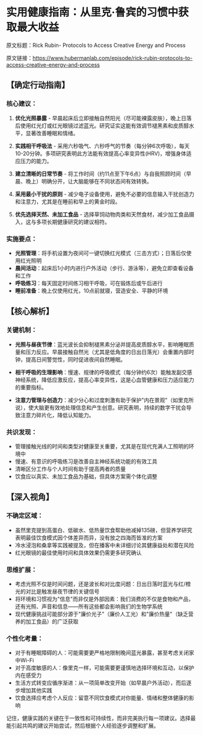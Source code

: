 # 实用健康指南：从里克·鲁宾的习惯中获取最大收益

原文标题：Rick Rubin- Protocols to Access Creative Energy and Process

原文链接：https://www.hubermanlab.com/episode/rick-rubin-protocols-to-access-creative-energy-and-process

<YouTube videoId="GpgqXCkRO-w" />

## 【确定行动指南】

### 核心建议：
1. **优化光照暴露** - 早晨起床后立即接触自然阳光（尽可能裸露皮肤），晚上日落后使用红光灯或红光眼镜过滤蓝光。研究证实这能有效调节褪黑素和皮质醇水平，显著改善睡眠和情绪。

2. **实践相干呼吸法** - 采用六秒吸气、六秒呼气的节奏（每分钟6次呼吸），每天10-20分钟。多项研究表明此方法能有效提高心率变异性(HRV)，增强身体适应压力的能力。

3. **建立清晰的日常节奏** - 将工作时间（约11点至下午6点）与自我照顾时间（早晨、晚上）明确分开，让大脑能够在不同状态间有效转换。

4. **采用最小干扰的原则** - 减少电子设备使用，避免不必要的信息输入干扰创造力和注意力，尤其是在睡前和早上的黄金时段。

5. **优先选择天然、未加工食品** - 选择草饲动物肉类和天然食材，减少加工食品摄入，这与多项长期健康研究的建议相符。

### 实施要点：
- **光照管理**：将手机设置为夜间可一键切换红光模式（三击方式）；日落后仅使用红光照明
- **晨间活动**：起床后1小时内进行户外活动（步行、游泳等），避免立即查看设备和工作
- **呼吸练习**：每天固定时间练习相干呼吸，可在锻炼后或午后进行
- **睡前准备**：晚上仅使用红光，10点前就寝，营造安全、平静的环境

## 【核心解析】

### 关键机制：
- **光照与昼夜节律**：蓝光波长会抑制褪黑素分泌并提高皮质醇水平，影响睡眠质量和压力反应。早晨接触自然光（尤其是低角度的日出日落光）会重置内部时钟，提高日间警觉性，同时促进夜间自然睡眠。

- **相干呼吸的生理影响**：慢速、规律的呼吸模式（每分钟约6次）能触发副交感神经系统，降低应激反应，提高心率变异性，这是心血管健康和压力适应能力的重要指标。

- **注意力管理与创造力**：减少分心和过度刺激有助于保护"内在景观"（如里克所说），使大脑更有效地处理信息和产生创意。研究表明，持续的数字干扰会导致注意力碎片化，降低认知能力。

### 共识发现：
- 管理接触光线的时间和类型对健康至关重要，尤其是在现代充满人工照明的环境中
- 慢速、有意识的呼吸练习是改善自主神经系统功能的有效工具
- 清晰区分工作与个人时间有助于提高两者的质量
- 饮食应以真实、未加工食品为基础，但具体方案需个体化调整

## 【深入视角】

### 不确定区域：
- 虽然里克提到高蛋白、低碳水、低热量饮食帮助他减掉135磅，但营养学研究表明最佳饮食模式因个体差异而异，没有放之四海而皆准的方案
- 冷水浸泡和桑拿等实践被提及，但在播客中未详细讨论其健康益处和潜在风险
- 红光眼镜的最佳使用时间和具体效果仍需更多研究确认

### 思维扩展：
- 考虑光照不仅是时间问题，还是波长和对比度问题：日出日落时蓝光与红/橙光的对比是触发昼夜节律的关键信号
- 将环境和习惯视为"信息"而非仅是外部因素：我们消费的不仅是食物和产品，还有光照、声音和信息——所有这些都会影响我们的生物学系统
- 现代健康挑战可能部分源于"廉价光子"（廉价人工光）和"廉价热量"（缺乏营养的加工食品）的广泛获取

### 个性化考量：
- 对于有睡眠障碍的人：可能需要更严格地限制晚间蓝光暴露，甚至考虑关闭家中Wi-Fi
- 对于高度敏感的人：像里克一样，可能需要更谨慎地选择环境和互动，以保护内在感受力
- 生活方式转变应循序渐进：从一项简单改变开始（如早晨户外活动），而后逐步增加其他实践
- 饮食选择应考虑个人反应：留意不同饮食模式对你能量、情绪和整体健康的影响

记住，健康实践的关键在于一致性和可持续性，而非完美执行每一项建议。选择最能引起共鸣的建议开始尝试，然后根据个人经验逐步调整和扩展。
